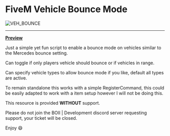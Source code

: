# FiveM Vehicle Bounce Mode
![VEH_BOUNCE](https://github.com/CaseIRL/fivem_vehicle_bounce/assets/90377400/54c78361-3edb-449c-94fc-1430c0eb42c1)

---
**[Preview](https://streamable.com/r0tbjw)**

Just a simple yet fun script to enable a bounce mode on vehicles similar to the Mercedes bounce setting. 

Can toggle if only players vehicle should bounce or if vehicles in range. 

Can specify vehicle types to allow bounce mode if you like, default all types are active.

To remain standalone this works with a simple RegisterCommand, this could be easily adapted to work with a item setup however I will not be doing this. 

This resource is provided **WITHOUT** support.

Please do not join the BOII | Development discord server requesting support, your ticket will be closed. 

Enjoy 😄
